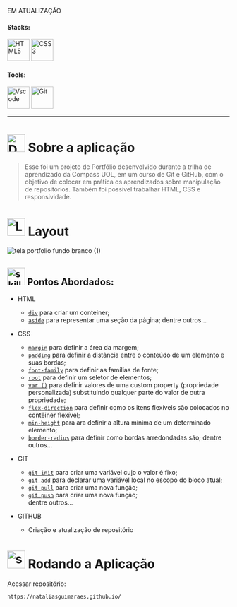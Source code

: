 EM ATUALIZAÇÃO

<!-- VISUALIZAR NO VSCODE  CTRL + K  V -->

<!-- BADGES https://www.youtube.com/watch?v=cRoBt6AZgjc
https://dev.to/envoy_/150-badges-for-github-pnk

BUILD BADGES
https://shields.io
ICONS
https://simpleicons.org/?q=react
-->


 <!------------------------------------STACKS-->
#### Stacks:
<p align="left">

 <a href="https://developer.mozilla.org/pt-BR/docs/Web/HTML"><img  alt="HTML5"  width="50" height="50" src="https://user-images.githubusercontent.com/59892368/149663188-8298a9bf-f3ce-4881-944f-e94edf37beed.png"><a/>
   <a href="https://developer.mozilla.org/pt-BR/docs/Web/CSS"><img  alt="CSS3"  width="50" height="50" src="https://user-images.githubusercontent.com/59892368/149663193-40e11362-c724-49cf-a0b5-a20f98c8e4ba.png"><a/>
    
</p>
  

   <!------------------------------------SHIELDS STACKS-->
   
  <!--
  <a href=""> ![Alt ou título da imagem](https://img.shields.io/badge/-Map-/?logo=JavaScript&logoColor=white&color=yellow)<a/>
 <a href="https://devdigoarthur.notion.site/Context-API-610980ad0db948709d364efc919a454e"> ![Alt ou título da imagem](https://img.shields.io/badge/-ContextAPI-/?logo=CreateReactApp&logoColor=white&color=9cf)<a/>
<a href="https://devdigoarthur.notion.site/Estado-e7c7508cb6bd4d81984ba5e8e50eab67">  ![Alt ou título da imagem](https://img.shields.io/badge/-State-/?logo=CreateReactApp&logoColor=white&color=9cf)<a/>
   <a href="https://devdigoarthur.notion.site/Componentes-bc3ca1ebd97d4ccc8d11e6ab668eeb73"> ![Alt ou título da imagem](https://img.shields.io/badge/-Components-/?logo=CreateReactApp&logoColor=white&color=9cf)<a/>
 -->
 
 
 <!------------------------------------TOOLS-->
 #### Tools:
 <a href="https://code.visualstudio.com/"><img  alt="Vscode"  width="50" height="50" src="https://user-images.githubusercontent.com/59892368/149663512-3f83da57-bdfe-4cef-bcc2-feb304a738ff.png"><a/>
 <a href="https://git-scm.com/"><img  alt="Git"  width="50" height="50" src="https://user-images.githubusercontent.com/59892368/149677999-f5947f0b-e535-4ba2-911c-1c5926045c35.png"><a/>        
     
<hr>
  
  <!------------------------------------PROJECT ICON-->
  
 
   <!------------------------------------DESCRIPTION-->

# <img  alt="Description"  width="40" height="40" src="https://user-images.githubusercontent.com/104440384/197401332-8a63c531-bd11-4995-b8ff-98d384f18cb3.png">  Sobre a aplicação <!---write here : talk a little about project: what's does, example.  -->
> Esse foi um projeto de Portfólio desenvolvido durante a trilha de aprendizado da Compass UOL, em um curso de Git e GitHub, com o objetivo de colocar em prática os aprendizados sobre manipulação de repositórios. Também foi possível trabalhar HTML, CSS e responsividade.
  
  
<!------------------------------------LAYOUT -->
# <img  alt="Layout"  width="40" height="40" src="https://cdn-icons-png.flaticon.com/512/3474/3474362.png">  Layout <!---write here : talk a little about project: what's does, example.  -->
![tela portfolio fundo branco (1)](https://user-images.githubusercontent.com/104440384/214465881-01164294-9c8a-46d0-ba25-6677a6c45838.png)


  
  <!------------------------------------PRODUCTION SKILLS-->

## <img  alt="skills"  width="40" height="40" src="https://user-images.githubusercontent.com/104440384/197401378-9a96dbaf-852f-430e-87e9-74934c9e10f3.png"> Pontos Abordados: <!---write here: learned concepts; -->

 * HTML
   * [`div`](https://developer.mozilla.org/pt-BR/docs/Web/HTML/Element/div) para criar um conteiner;
   * [`aside`](https://developer.mozilla.org/pt-BR/docs/Web/HTML/Element/aside) para representar uma seção da página;
  dentre outros...

* CSS
  * [`margin`](https://developer.mozilla.org/pt-BR/docs/Web/CSS/margin) para definir a área da margem;
  * [`padding`](https://developer.mozilla.org/pt-BR/docs/Web/CSS/padding) para definir a distância entre o conteúdo de um elemento e suas bordas;
  * [`font-family`](https://developer.mozilla.org/pt-BR/docs/Web/CSS/font-family) para definir as famílias de fonte;
  * [`root`](https://developer.mozilla.org/pt-BR/docs/Web/CSS/:root) para definir um seletor de elementos;
  * [`var ()`](https://developer.mozilla.org/pt-BR/docs/Web/CSS/var) para definir valores de uma custom property (propriedade personalizada) substituindo qualquer parte do valor de outra propriedade;
  * [`flex-direction`](https://developer.mozilla.org/pt-BR/docs/Web/CSS/flex-direction) para definir como os itens flexíveis são colocados no contêiner flexível;
  * [`min-height`](https://developer.mozilla.org/pt-BR/docs/Web/CSS/min-height) para ara definir a altura mínima de um determinado elemento;
  * [`border-radius`](https://developer.mozilla.org/pt-BR/docs/Web/CSS/border-radius) para definir como bordas arredondadas são;
  dentre outros...
  
* GIT
  * [`git init`](https://git-scm.com/docs/git-init/pt_BR) para criar uma variável cujo o valor é fixo;
  * [`git add`](https://git-scm.com/docs/git-add) para declarar uma variável local no escopo do bloco atual;
  * [`git pull`](https://git-scm.com/docs/git-pull) para criar uma nova função;
  * [`git push`](https://git-scm.com/docs/git-pushn) para criar uma nova função;  
  dentre outros...
  
 * GITHUB
   * Criação e atualização de repositório
  <!------------------------------------RUN APP-->
 
 # <img  alt="skills"  width="40" height="40" src="https://user-images.githubusercontent.com/104440384/197401454-395a60af-ec72-4b68-b3b0-3595f8fb8dfe.png"> Rodando a Aplicação
 

Acessar repositório:

```
https://nataliasguimaraes.github.io/
```


  <!------------------------------------WHY/THANKS->


  
  
  




